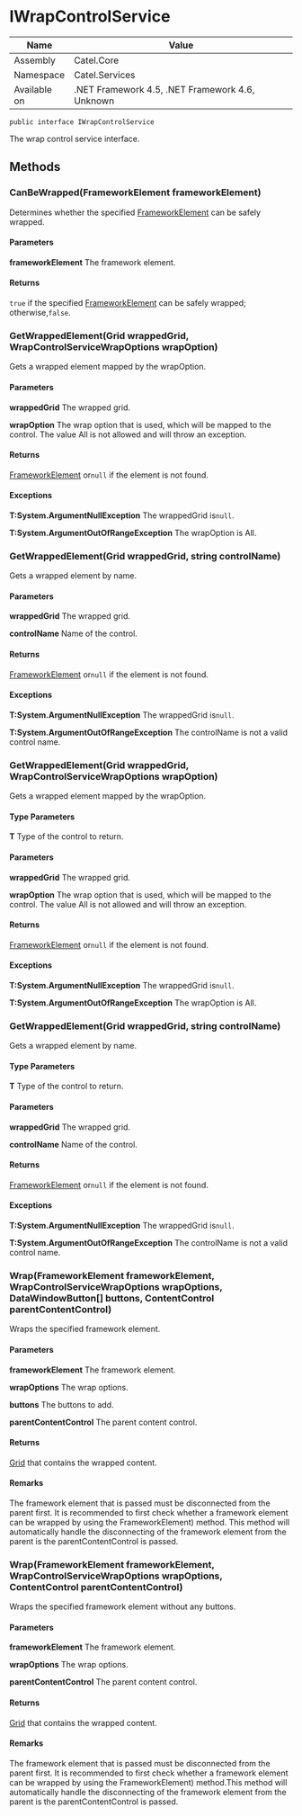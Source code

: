 

# IWrapControlService

Name|Value
---|---
Assembly|Catel.Core
Namespace|Catel.Services
Available on|.NET Framework 4.5, .NET Framework 4.6, Unknown

```
public interface IWrapControlService
```

The wrap control service interface.



## Methods

### CanBeWrapped(FrameworkElement frameworkElement)

Determines whether the specified [FrameworkElement](#) can be safely wrapped.

#### Parameters

**frameworkElement**
The framework element.

#### Returns

`true` if the specified [FrameworkElement](#) can be safely wrapped; otherwise,`false`.



### GetWrappedElement(Grid wrappedGrid, WrapControlServiceWrapOptions wrapOption)

Gets a wrapped element mapped by the wrapOption.

#### Parameters

**wrappedGrid**
The wrapped grid.

**wrapOption**
The wrap option that is used, which will be mapped to the control. The value All is not allowed and will throw an exception.

#### Returns

[FrameworkElement](#) or`null` if the element is not found.

#### Exceptions

**T:System.ArgumentNullException**
The wrappedGrid is`null`.

**T:System.ArgumentOutOfRangeException**
The wrapOption is All.



### GetWrappedElement(Grid wrappedGrid, string controlName)

Gets a wrapped element by name.

#### Parameters

**wrappedGrid**
The wrapped grid.

**controlName**
Name of the control.

#### Returns

[FrameworkElement](#) or`null` if the element is not found.

#### Exceptions

**T:System.ArgumentNullException**
The wrappedGrid is`null`.

**T:System.ArgumentOutOfRangeException**
The controlName is not a valid control name.



### GetWrappedElement<T>(Grid wrappedGrid, WrapControlServiceWrapOptions wrapOption)

Gets a wrapped element mapped by the wrapOption.

#### Type Parameters

**T**
Type of the control to return.

#### Parameters

**wrappedGrid**
The wrapped grid.

**wrapOption**
The wrap option that is used, which will be mapped to the control. The value All is not allowed and will throw an exception.

#### Returns

[FrameworkElement](#) or`null` if the element is not found.

#### Exceptions

**T:System.ArgumentNullException**
The wrappedGrid is`null`.

**T:System.ArgumentOutOfRangeException**
The wrapOption is All.



### GetWrappedElement<T>(Grid wrappedGrid, string controlName)

Gets a wrapped element by name.

#### Type Parameters

**T**
Type of the control to return.

#### Parameters

**wrappedGrid**
The wrapped grid.

**controlName**
Name of the control.

#### Returns

[FrameworkElement](#) or`null` if the element is not found.

#### Exceptions

**T:System.ArgumentNullException**
The wrappedGrid is`null`.

**T:System.ArgumentOutOfRangeException**
The controlName is not a valid control name.



### Wrap(FrameworkElement frameworkElement, WrapControlServiceWrapOptions wrapOptions, DataWindowButton[] buttons, ContentControl parentContentControl)

Wraps the specified framework element.

#### Parameters

**frameworkElement**
The framework element.

**wrapOptions**
The wrap options.

**buttons**
The buttons to add.

**parentContentControl**
The parent content control.

#### Returns

[Grid](#) that contains the wrapped content.

#### Remarks

The framework element that is passed must be disconnected from the parent first. It is recommended to first check whether a framework element can be wrapped by using the FrameworkElement) method. This method will automatically handle the disconnecting of the framework element from the parent is the parentContentControl is passed.



### Wrap(FrameworkElement frameworkElement, WrapControlServiceWrapOptions wrapOptions, ContentControl parentContentControl)

Wraps the specified framework element without any buttons.

#### Parameters

**frameworkElement**
The framework element.

**wrapOptions**
The wrap options.

**parentContentControl**
The parent content control.

#### Returns

[Grid](#) that contains the wrapped content.

#### Remarks

The framework element that is passed must be disconnected from the parent first. It is recommended to first check whether a framework element can be wrapped by using the FrameworkElement) method.This method will automatically handle the disconnecting of the framework element from the parent is the parentContentControl is passed.



